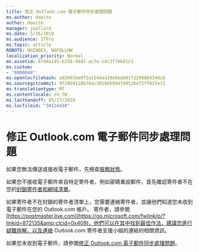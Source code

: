 ```yaml
---
title: 修正 Outlook.com 電子郵件同步處理問題
ms.author: daeite
author: daeite
manager: joallard
ms.date: 5/16/2019
ms.audience: ITPro
ms.topic: article
ROBOTS: NOINDEX, NOFOLLOW
localization_priority: Normal
ms.assetid: 6f48a145-b258-4d47-ac7e-c4c3f76bd1c1
ms.custom:
- "8000048"
ms.openlocfilehash: ad2603be9f2a154daa18ebbab01f22988b434dcb
ms.sourcegitcommit: 9f2869118b70ac3918d699474452bef2ff615e11
ms.translationtype: MT
ms.contentlocale: zh-TW
ms.lasthandoff: 05/17/2019
ms.locfileid: "34116430"
---
```

# <a name="fix-outlookcom-email-sync-issues"></a>修正 Outlook.com 電子郵件同步處理問題

如果您無法傳送或接收電子郵件，先檢查[服務狀態](https://go.microsoft.com/fwlink/p/?linkid=837482&amp;clcid=0x409)。
  
如果您不接收電子郵件來自特定寄件者，例如密碼重設郵件，首先確認寄件者不在您的[封鎖寄件者和網域清單](https://outlook.live.com/mail/options/mail/junkEmail/blockedSendersAndDomains)。
  
如果寄件者不在封鎖的寄件者清單上，您需要連絡寄件者，並讓他們知道您未收到電子郵件在您的 Outlook.com 帳戶。 寄件者，請參閱[https://postmaster.live.com](https://go.microsoft.com/fwlink/p/?linkid=872135&amp;clcid=0x409)，他們可以在其中找到最佳作法，建議您進行疑難排解，以及連絡 Outlook.com 寄件者支援小組的連結的相關資訊。
  
如果您未收到電子郵件，請參閱[修正 Outlook.com 電子郵件同步處理問題](https://go.microsoft.com/fwlink/p/?linkid=2001207&amp;clcid=0x409)。